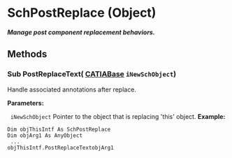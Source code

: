 # SchPostReplace (Object)

**_Manage post component replacement behaviors._**

## Methods

### Sub **PostReplaceText**( [CATIABase](../System/interface_AnyObject_17321.md)  `iNewSchObject`)

Handle associated annotations after replace.

**Parameters:**

` iNewSchObject`      Pointer to the object that is replacing 'this' object.
**Example:**

```VBScript
Dim objThisIntf As SchPostReplace
Dim objArg1 As AnyObject
 ...
objThisIntf.PostReplaceTextobjArg1

```
